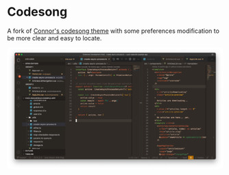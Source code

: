 # Codesong

A fork of [Connor's codesong theme](https://github.com/connor4312/codesong) with some preferences modification to be more clear and easy to locate.

![preview](./screenshot/screenshot.png)
